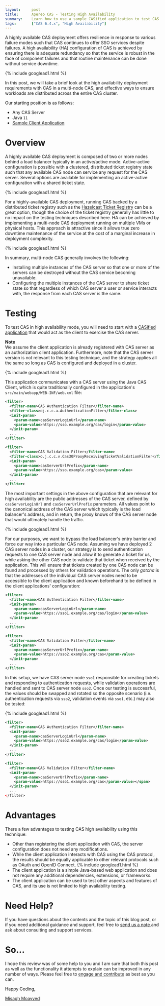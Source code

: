 ```yaml
---
layout:     post
title:      Apereo CAS - Testing High Availability
summary:    Learn how to use a sample CASified application to test CAS high availability when deployed in a cluster.
tags:       ["CAS 6.4.x", "High Availability"]
---
```


A highly available CAS deployment offers resilience in response to various failure modes such that CAS continues to offer SSO services despite failures. A high availability (HA) configuration of CAS is achieved by ensuring there is adequate redundancy so that the service is robust in the face of component failures and that routine maintenance can be done without service downtime. 

{% include googlead1.html  %}

In this post, we will take a brief look at the high availability deployment requirements with CAS in a multi-node CAS, and effective ways to ensure workloads are distributed across the entire CAS cluster.

Our starting position is as follows:

- Any CAS Server
- Java `11`
- [Sample Client Application](https://github.com/apereo/cas-sample-java-webapp)

# Overview

A highly available CAS deployment is composed of two or more nodes behind a load balancer typically in an active/active mode. Active-active configuration is possible with a clustered, distributed ticket registry state such that any available CAS node can service any request for the CAS server. Several options are available for implementing an active-active configuration with a shared ticket state. 

{% include googlead1.html  %}

For a highly-available CAS deployment, running CAS backed by a distributed ticket registry such as the [Hazelcast Ticket Registry](https://apereo.github.io/cas/6.3.x/ticketing/Hazelcast-Ticket-Registry.html) can be a great option, though the choice of the ticket registry generally has little to no impact on the testing techniques described here. HA can be achieved by implementing a multi-node CAS deployment running on multiple VMs or physical hosts. This approach is attractive since it allows true zero downtime maintenance of the service at the cost of a marginal increase in deployment complexity.

{% include googlead1.html  %}

In summary, multi-node CAS generally involves the following:

- Installing multiple instances of the CAS server so that one or more of the servers can be destroyed without the CAS service becoming unavailable.
- Configuring the multiple instances of the CAS server to share ticket state so that regardless of which CAS server a user or service interacts with, the response from each CAS server is the same.

# Testing

To test CAS in high availability mode, you will need to start with a [CASified application](https://github.com/apereo/cas-sample-java-webapp) that would act as the client to exercise the CAS server. 

<div class="alert alert-info"><strong>Note</strong><br/>We assume the client application is already registered 
with CAS server as an authorization client application. Furthermore, note that the CAS server version 
is not relevant to this testing technique, and the strategy applies all the same so long as CAS is configured and deployed in a cluster.</div>

{% include googlead1.html  %}

This application communicates with a CAS server using the Java CAS Client, which is quite traditionally configured in the application's `src/main/webapp/WEB-INF/web.xml` file:

```xml
<filter>
  <filter-name>CAS Authentication Filter</filter-name>
  <filter-class>oj.c.c.a.AuthenticationFilter</filter-class>
  <init-param>
    <param-name>casServerLoginUrl</param-name>
    <param-value>https://sso.example.org/cas/login</param-value>
  </init-param>
  ...
</filter>

<filter>
  <filter-name>CAS Validation Filter</filter-name>
  <filter-class>o.j.c.c.v.Cas30ProxyReceivingTicketValidationFilter</filter-class>
  <init-param>
    <param-name>casServerUrlPrefix</param-name>
    <param-value>https://sso.example.org/cas</param-value>
  </init-param>
  ...
</filter>
```

The most important settings in the above configuration that are relevant for high availability are the public addresses of the CAS server, defined by `casServerLoginUrl` and `casServerUrlPrefix` parameters. All values point to the canonical address of the CAS server which typically is the load balancer's address, and in return, the proxy knows of the CAS server node that would ultimately handle the traffic.

{% include googlead1.html  %}

For our purposes, we want to bypass the load balancer's entry barrier and force our way into a particular CAS node. Assuming we have deployed 2 CAS server nodes in a cluster, our strategy is to send authentication requests to one CAS server node and allow it to generate a ticket for us, while asking the other CAS node to validate that ticket when received by the application. This will ensure that tickets created by one CAS node can be found and processed by others for validation operations. The only *gotcha* is that the addresses of the individual CAS server nodes need to be accessible to the client application and known beforehand to be defined in the client applications' configuration:

```xml
<filter>
  <filter-name>CAS Authentication Filter</filter-name>
  <init-param>
    <param-name>casServerLoginUrl</param-name>
    <param-value>https://sso1.example.org/cas/login</param-value>
  </init-param>
  ...
</filter>

<filter>
  <filter-name>CAS Validation Filter</filter-name>
  <init-param>
    <param-name>casServerUrlPrefix</param-name>
    <param-value>https://sso2.example.org/cas</param-value>
  </init-param>
  ...
</filter>
```

In this setup, we have CAS server node `sso1` responsible for creating tickets and responding to authentication requests, while validation operations are handled and sent to CAS server node `sso2`. Once our testing is successful, the values should be swapped and rotated so the opposite scenario (i.e. authentication requests via `sso2`, validation events via `sso1`, etc.) may also be tested:

{% include googlead1.html  %}

```xml
<filter>
  <filter-name>CAS Authentication Filter</filter-name>
  <init-param>
    <param-name>casServerLoginUrl</param-name>
    <param-value>https://sso2.example.org/cas/login</param-value>
  </init-param>
  ...
</filter>

<filter>
  <filter-name>CAS Validation Filter</filter-name>
  <init-param>
    <param-name>casServerUrlPrefix</param-name>
    <param-value>https://sso1.example.org/cas</param-value></span>
  </init-param>
  ...
</filter>
```

# Advantages

There a few advantages to testing CAS high availability using this technique:

- Other than registering the client application with CAS, the server configuration does not need any modifications.
- While the client application interacts with CAS using the CAS protocol, the results should be equally applicable to other relevant protocols such as OAuth and OpenID Connect.
{% include googlead1.html  %}
- The client application is a simple Java-based web application and does not require any additional dependencies, extensions, or frameworks.
- The client application can be used to test other aspects and features of CAS, and its use is not limited to high availability testing.

# Need Help?

If you have questions about the contents and the topic of this blog post, or if you need additional guidance and support, feel free to [send us a note ](/#contact-section-header) and ask about consulting and support services.

# So...

I hope this review was of some help to you and I am sure that both this post as well as the functionality it attempts to explain can be improved in any number of ways. Please feel free to [engage and contribute][contribguide] as best as you can.

Happy Coding,

[Misagh Moayyed](https://fawnoos.com)

[contribguide]: https://apereo.github.io/cas/developer/Contributor-Guidelines.html